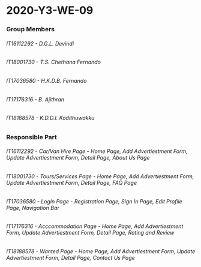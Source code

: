 # 2020-Y3-WE-09

### Group Members
###### IT16112292 - D.G.L. Devindi
###### IT18001730 - T.S. Chethana Fernando
###### IT17036580 - H.K.D.B. Fernando
###### IT17176316 - B. Ajithran
###### IT18188578 - K.D.D.I. Kodithuwakku

### Responsible Part
###### IT16112292 - Car/Van Hire Page - Home Page, Add Advertiestment Form, Update Advertiestment Form, Detail Page, About Us Page
###### IT18001730 - Tours/Services Page - Home Page, Add Advertiestment Form, Update Advertiestment Form, Detail Page, FAQ Page
###### IT17036580 - Login Page - Registration Page, Sign In Page, Edit Profile Page, Navigation Bar
###### IT17176316 - Acccommodation Page - Home Page, Add Advertiestment Form, Update Advertiestment Form, Detail Page, Rating and Review
###### IT18188578 - Wanted Page - Home Page, Add Advertiestment Form, Update Advertiestment Form, Detail Page, Contact Us Page
